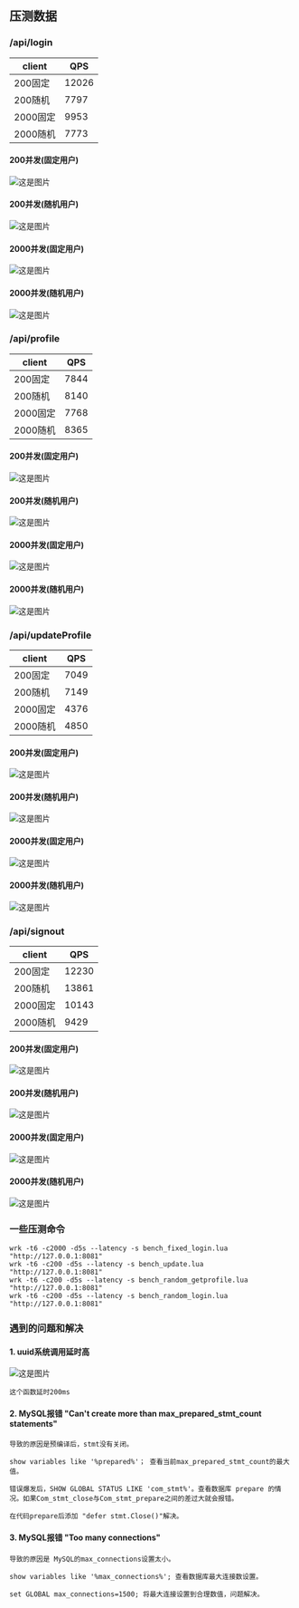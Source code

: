 ## 压测数据

### /api/login
| client  | QPS     |
|---------| ------- |
| 200固定  | 12026 |
| 200随机  | 7797 |
| 2000固定 | 9953 |
| 2000随机 | 7773 |

#### 200并发(固定用户)
![这是图片](./img/200固定login.png "200固定login")
#### 200并发(随机用户)
![这是图片](./img/200随机login.png "200随机login")
#### 2000并发(固定用户)
![这是图片](./img/2000固定login.png "2000固定login")
#### 2000并发(随机用户)
![这是图片](./img/2000随机login.png "2000随机login")
### /api/profile

| client  | QPS     |
|---------| ------- |
| 200固定  | 7844 |
| 200随机  | 8140 |
| 2000固定 | 7768 |
| 2000随机 | 8365 |

#### 200并发(固定用户)
![这是图片](./img/200固定get.png "200固定get")
#### 200并发(随机用户)
![这是图片](./img/200随机get.png "200随机get")
#### 2000并发(固定用户)
![这是图片](./img/2000固定get.png "2000固定get")
#### 2000并发(随机用户)
![这是图片](./img/2000随机get.png "2000随机get")
### /api/updateProfile

| client  | QPS     |
|---------| ------- |
| 200固定  | 7049 |
| 200随机  | 7149 |
| 2000固定 | 4376 |
| 2000随机 | 4850 |

#### 200并发(固定用户)
![这是图片](./img/200固定update.png "200固定update")
#### 200并发(随机用户)
![这是图片](./img/200随机update.png "200随机update")
#### 2000并发(固定用户)
![这是图片](./img/2000固定update.png "2000固定update")
#### 2000并发(随机用户)
![这是图片](./img/2000随机update.png "2000随机update")
### /api/signout

| client  | QPS     |
|---------| ------- |
| 200固定  | 12230 |
| 200随机  | 13861 |
| 2000固定 | 10143 |
| 2000随机 | 9429 |

#### 200并发(固定用户)
![这是图片](./img/200固定logout.png "200固定logout")
#### 200并发(随机用户)
![这是图片](./img/200随机logout.png "200随机logout")
#### 2000并发(固定用户)
![这是图片](./img/2000固定logout.png "2000固定logout")
#### 2000并发(随机用户)
![这是图片](./img/2000随机logout.png "2000随机logout")

### 一些压测命令
```shell
wrk -t6 -c2000 -d5s --latency -s bench_fixed_login.lua "http://127.0.0.1:8081"
wrk -t6 -c200 -d5s --latency -s bench_update.lua "http://127.0.0.1:8081"
wrk -t6 -c200 -d5s --latency -s bench_random_getprofile.lua "http://127.0.0.1:8081"
wrk -t6 -c200 -d5s --latency -s bench_random_login.lua "http://127.0.0.1:8081"
```

### 遇到的问题和解决
#### 1. uuid系统调用延时高
![这是图片](./img/uuid系统调用.png "uuid系统调用")

    这个函数延时200ms

#### 2. MySQL报错 "Can't create more than max_prepared_stmt_count statements"
```shell
导致的原因是预编译后，stmt没有关闭。

show variables like '%prepared%'； 查看当前max_prepared_stmt_count的最大值。

错误爆发后，SHOW GLOBAL STATUS LIKE 'com_stmt%'。查看数据库 prepare 的情况。如果Com_stmt_close与Com_stmt_prepare之间的差过大就会报错。

在代码prepare后添加 "defer stmt.Close()"解决。
```

#### 3. MySQL报错 "Too many connections"
```shell
导致的原因是 MySQL的max_connections设置太小。

show variables like '%max_connections%'; 查看数据库最大连接数设置。

set GLOBAL max_connections=1500; 将最大连接设置到合理数值，问题解决。
```
